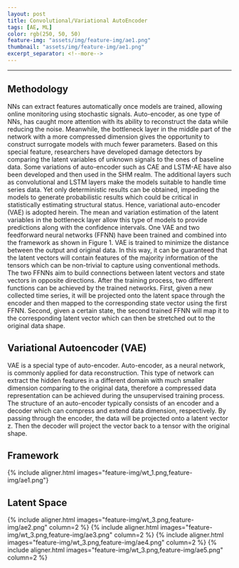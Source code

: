 ```yaml
---
layout: post
title: Convolutional/Variational AutoEncoder
tags: [AE, ML]
color: rgb(250, 50, 50)
feature-img: "assets/img/feature-img/ae1.png"
thumbnail: "assets/img/feature-img/ae1.png"
excerpt_separator: <!--more-->
---
```


---
## Methodology

NNs can extract features automatically once models are trained, allowing online monitoring using stochastic signals.
Auto-encoder, as one type of NNs, has caught more attention with its ability to reconstruct the data while reducing the
noise. Meanwhile, the bottleneck layer in the middle part of the network with a more compressed dimension gives
the opportunity to construct surrogate models with much fewer parameters. Based on this special feature, researchers
have developed damage detectors by comparing the latent variables of unknown signals to the ones of baseline data.
Some variations of auto-encoder such as CAE and LSTM-AE have also been developed and then used in the SHM
realm. The additional layers such as convolutional and LSTM layers make the models suitable to handle time series
data. Yet only deterministic results can be obtained, impeding the models to generate probabilistic results which could
be critical in statistically estimating structural status. Hence, variational auto-encoder (VAE) is adopted herein.
The mean and variation estimation of the latent variables in the bottleneck layer allow this type of models to provide
predictions along with the confidence intervals.
One VAE and two feedforward neural networks (FFNN) have been trained and combined into the framework as
shown in Figure 1. VAE is trained to minimize the distance between the output and original data. In this way, it can
be guaranteed that the latent vectors will contain features of the majority information of the tensors which can be
non-trivial to capture using conventional methods. The two FFNNs aim to build connections between latent vectors and
state vectors in opposite directions. After the training process, two different functions can be achieved by the trained
networks. First, given a new collected time series, it will be projected onto the latent space through the encoder and then
mapped to the corresponding state vector using the first FFNN. Second, given a certain state, the second trained FFNN
will map it to the corresponding latent vector which can then be stretched out to the original data shape.

## Variational Autoencoder (VAE)

VAE is a special type of auto-encoder. Auto-encoder, as a neural network, is commonly applied for data reconstruction.
This type of network can extract the hidden features in a different domain with much smaller dimension comparing to
the original data, therefore a compressed data representation can be achieved during the unsupervised training process.
The structure of an auto-encoder typically consists of an encoder and a decoder which can compress and extend data
dimension, respectively. By passing through the encoder, the data will be projected onto a latent vector z. Then the decoder will project the vector back to a tensor with the original shape.

## Framework
{% include aligner.html images="feature-img/wt_1.png,feature-img/ae1.png"}


## Latent Space

{% include aligner.html images="feature-img/wt_3.png,feature-img/ae2.png" column=2 %}
{% include aligner.html images="feature-img/wt_3.png,feature-img/ae3.png" column=2 %}
{% include aligner.html images="feature-img/wt_3.png,feature-img/ae4.png" column=2 %}
{% include aligner.html images="feature-img/wt_3.png,feature-img/ae5.png" column=2 %}
